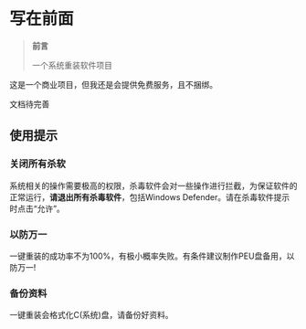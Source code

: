 # 写在前面

> **前言**
> 
>一个系统重装软件项目


这是一个商业项目，但我还是会提供免费服务，且不捆绑。

文档待完善

## 使用提示
### 关闭所有杀软
系统相关的操作需要极高的权限，杀毒软件会对一些操作进行拦截，为保证软件的正常运行，**请退出所有杀毒软件**，包括Windows Defender。请在杀毒软件提示时点击“允许”。
### 以防万一
一键重装的成功率不为100%，有极小概率失败。有条件建议制作PEU盘备用，以防万一!
### 备份资料
一键重装会格式化C(系统)盘，请备份好资料。
